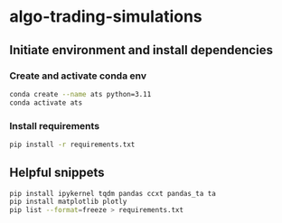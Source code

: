 # algo-trading-simulations


## Initiate environment and install dependencies

### Create and activate conda env
```bash
conda create --name ats python=3.11
conda activate ats
```

### Install requirements
```bash
pip install -r requirements.txt
```

## Helpful snippets

```bash
pip install ipykernel tqdm pandas ccxt pandas_ta ta
pip install matplotlib plotly
pip list --format=freeze > requirements.txt
```
